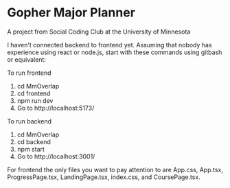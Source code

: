 # Gopher Major Planner
 A project from Social Coding Club at the University of Minnesota

I haven't connected backend to frontend yet. 
Assuming that nobody has experience using react or node.js, start with these commands 
using gitbash or equivalent:

To run frontend
1. cd MmOverlap
2. cd frontend
3. npm run dev
3. Go to http://localhost:5173/

To run backend
1. cd MmOverlap
2. cd backend
3. npm start
3. Go to http://localhost:3001/


For frontend the only files you want to pay attention to are App.css, App.tsx, ProgressPage.tsx, LandingPage.tsx, index.css, and CoursePage.tsx.
